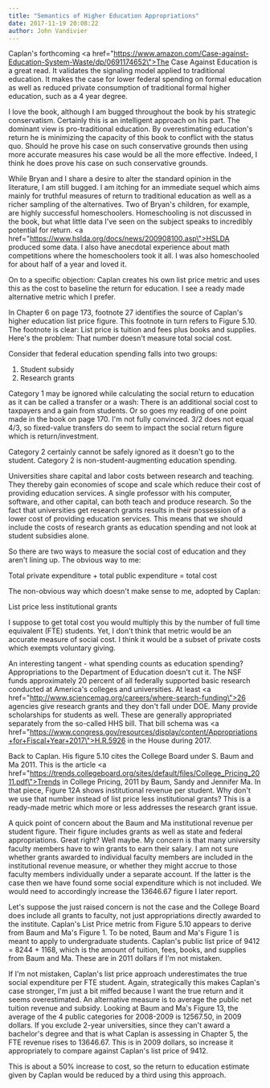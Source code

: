 ```yaml
---
title: "Semantics of Higher Education Appropriations"
date: 2017-11-19 20:08:22
author: John Vandivier
---
```




Caplan's forthcoming <a href=\"https://www.amazon.com/Case-against-Education-System-Waste/dp/0691174652\">The Case Against Education</a> is a great read. It validates the signaling model applied to traditional education. It makes the case for lower federal spending on formal education as well as reduced private consumption of traditional formal higher education, such as a 4 year degree.

I love the book, although I am bugged throughout the book by his strategic conservatism. Certainly this is an intelligent approach on his part. The dominant view is pro-traditional education. By overestimating education's return he is minimizing the capacity of this book to conflict with the status quo. Should he prove his case on such conservative grounds then using more accurate measures his case would be all the more effective. Indeed, I think he does prove his case on such conservative grounds.

While Bryan and I share a desire to alter the standard opinion in the literature, I am still bugged. I am itching for an immediate sequel which aims mainly for truthful measures of return to traditional education as well as a richer sampling of the alternatives. Two of Bryan's children, for example, are highly successful homeschoolers. Homeschooling is not discussed in the book, but what little data I've seen on the subject speaks to incredibly potential for return. <a href=\"https://www.hslda.org/docs/news/200908100.asp\">HSLDA</a> produced some data. I also have anecdotal experience about math competitions where the homeschoolers took it all. I was also homeschooled for about half of a year and loved it.

On to a specific objection: Caplan creates his own list price metric and uses this as the cost to baseline the return for education. I see a ready made alternative metric which I prefer.

In Chapter 6 on page 173, footnote 27 identifies the source of Caplan's higher education list price figure. This footnote in turn refers to Figure 5.10. The footnote is clear: List price is tuition and fees plus books and supplies. Here's the problem: That number doesn't measure total social cost.

Consider that federal education spending falls into two groups:
<ol>
 	<li>Student subsidy</li>
 	<li>Research grants</li>
</ol>
Category 1 may be ignored while calculating the social return to education as it can be called a transfer or a wash: There is an additional social cost to taxpayers and a gain from students. Or so goes my reading of one point made in the book on page 170. I'm not fully convinced. 3/2 does not equal 4/3, so fixed-value transfers do seem to impact the social return figure which is return/investment.

Category 2 certainly cannot be safely ignored as it doesn't go to the student. Category 2 is non-student-augmenting education spending.

Universities share capital and labor costs between research and teaching. They thereby gain economies of scope and scale which reduce their cost of providing education services. A single professor with his computer, software, and other capital, can both teach and produce research. So the fact that universities get research grants results in their possession of a lower cost of providing education services. This means that we should include the costs of research grants as education spending and not look at student subsidies alone.

So there are two ways to measure the social cost of education and they aren't lining up. The obvious way to me:

Total private expenditure + total public expenditure = total cost

The non-obvious way which doesn't make sense to me, adopted by Caplan:

List price less institutional grants

I suppose to get total cost you would multiply this by the number of full time equivalent (FTE) students. Yet, I don't think that metric would be an accurate measure of social cost. I think it would be a subset of private costs which exempts voluntary giving.

An interesting tangent - what spending counts as education spending? Appropriations to the Department of Education doesn't cut it. The NSF funds approximately 20 percent of all federally supported basic research conducted at America's colleges and universities. At least <a href=\"http://www.sciencemag.org/careers/where-search-funding\">26 agencies</a> give research grants and they don't fall under DOE. Many provide scholarships for students as well. These are generally appropriated separately from the so-called HHS bill. That bill schema was <a href=\"https://www.congress.gov/resources/display/content/Appropriations+for+Fiscal+Year+2017\">H.R.5926 in the House during 2017</a>.

Back to Caplan. His figure 5.10 cites the College Board under S. Baum and Ma 2011. This is the article <a href=\"https://trends.collegeboard.org/sites/default/files/College_Pricing_2011.pdf\">Trends in College Pricing, 2011 by Baum, Sandy and Jennifer Ma</a>. In that piece, Figure 12A shows institutional revenue per student. Why don't we use that number instead of list price less institutional grants? This is a ready-made metric which more or less addresses the research grant issue.

A quick point of concern about the Baum and Ma institutional revenue per student figure. Their figure includes grants as well as state and federal appropriations. Great right? Well maybe. My concern is that many university faculty members have to win grants to earn their salary. I am not sure whether grants awarded to individual faculty members are included in the institutional revenue measure, or whether they might accrue to those faculty members individually under a separate account. If the latter is the case then we have found some social expenditure which is not included. We would need to accordingly increase the 13646.67 figure I later report.

Let's suppose the just raised concern is not the case and the College Board does include all grants to faculty, not just appropriations directly awarded to the institute. Caplan's List Price metric from Figure 5.10 appears to derive from Baum and Ma's Figure 1. To be noted, Baum and Ma's Figure 1 is meant to apply to undergraduate students. Caplan's public list price of 9412 = 8244 + 1168, which is the amount of tuition, fees, books, and supplies from Baum and Ma. These are in 2011 dollars if I'm not mistaken.

If I'm not mistaken, Caplan's list price approach underestimates the true social expenditure per FTE student. Again, strategically this makes Caplan's case stronger, I'm just a bit miffed because I want the true return and it seems overestimated. An alternative measure is to average the public net tuition revenue and subsidy. Looking at Baum and Ma's Figure 13, the average of the 4 public categories for 2008-2009 is 12567.50, in 2009 dollars. If you exclude 2-year universities, since they can't award a bachelor's degree and that is what Caplan is assessing in Chapter 5, the FTE revenue rises to 13646.67. This is in 2009 dollars, so increase it appropriately to compare against Caplan's list price of 9412.

This is about a 50% increase to cost, so the return to education estimate given by Caplan would be reduced by a third using this approach.